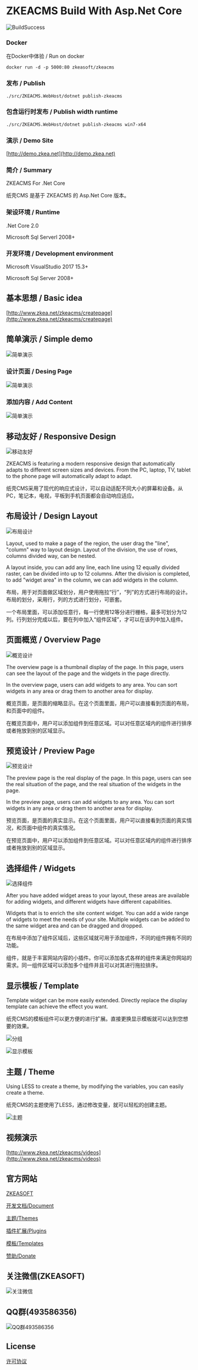﻿# ZKEACMS Build With Asp.Net Core
![BuildSuccess](http://cdn.zkeasoft.com/images/buildsuccess.svg) 
### Docker
在Docker中体验 / Run on docker
```
docker run -d -p 5000:80 zkeasoft/zkeacms
```
### 发布 / Publish
```
./src/ZKEACMS.WebHost/dotnet publish-zkeacms
```
### 包含运行时发布 / Publish width runtime
```
./src/ZKEACMS.WebHost/dotnet publish-zkeacms win7-x64
```
### 演示 / Demo Site
[http://demo.zkea.net](http://demo.zkea.net)

### 简介 / Summary
ZKEACMS For .Net Core

纸壳CMS 是基于 ZKEACMS 的 Asp.Net Core 版本。

### 架设环境 / Runtime

.Net Core 2.0

Microsoft Sql Serverl 2008+

### 开发环境 / Development environment

Microsoft VisualStudio 2017 15.3+

Microsoft Sql Server 2008+

## 基本思想 / Basic idea
[http://www.zkea.net/zkeacms/createpage](http://www.zkea.net/zkeacms/createpage)

## 简单演示 / Simple demo
![简单演示](https://cloud.githubusercontent.com/assets/6006218/23800754/8513aafe-05e8-11e7-8578-dbf93eb94b91.jpg)
### 设计页面 / Desing Page
![简单演示](http://ww4.sinaimg.cn/mw690/005zTNGqgw1f5e6o2kejlg30dw08an3g.gif)
### 添加内容 / Add Content
![简单演示](http://ww3.sinaimg.cn/mw690/005zTNGqgw1f4wcc6gjqqg30dw08g4jr.gif)

## 移动友好 / Responsive Design
![移动友好](http://ww2.sinaimg.cn/large/005zTNGqgw1f7l2aq95fvj30ae0fswf2.jpg)

ZKEACMS is featuring a modern responsive design that automatically adapts to different screen sizes and devices. From the PC, laptop, TV, tablet to the phone page will automatically adapt to adapt.

纸壳CMS采用了现代的响应式设计，可以自动适配不同大小的屏幕和设备。从PC，笔记本，电视，平板到手机页面都会自动响应适应。

## 布局设计 / Design Layout
![布局设计](https://cloud.githubusercontent.com/assets/6006218/23800807/b4298c0a-05e8-11e7-834f-fef335e64a94.jpg)

Layout, used to make a page of the region, the user drag the "line", "column" way to layout design. Layout of the division, the use of rows, columns divided way, can be nested.

A layout inside, you can add any line, each line using 12 equally divided raster, can be divided into up to 12 columns. After the division is completed, to add "widget area" in the column, we can add widgets in the column.

布局，用于对页面做区域划分，用户使用拖拉“行”，“列”的方式进行布局的设计。布局的划分，采用行，列的方式进行划分，可嵌套。

一个布局里面，可以添加任意行，每一行使用12等分进行栅格，最多可划分为12列。行列划分完成以后，要在列中加入“组件区域”，才可以在该列中加入组件。

## 页面概览 / Overview Page
![概览设计](https://cloud.githubusercontent.com/assets/6006218/23800896/0dccf814-05e9-11e7-8fe5-f55f46063f17.jpg)

The overview page is a thumbnail display of the page. In this page, users can see the layout of the page and the widgets in the page directly.

In the overview page, users can add widgets to any area. You can sort widgets in any area or drag them to another area for display.

概览页面，是页面的缩略显示。在这个页面里面，用户可以直接看到页面的布局，和页面中的组件。

在概览页面中，用户可以添加组件到任意区域。可以对任意区域内的组件进行排序或者拖放到别的区域显示。

## 预览设计 / Preview Page
![预览设计](https://cloud.githubusercontent.com/assets/6006218/23800942/33b46774-05e9-11e7-8a10-5da57484b138.jpg)

The preview page is the real display of the page. In this page, users can see the real situation of the page, and the real situation of the widgets in the page.

In the preview page, users can add widgets to any area. You can sort widgets in any area or drag them to another area for display.

预览页面，是页面的真实显示。在这个页面里面，用户可以直接看到页面的真实情况，和页面中组件的真实情况。

在预览页面中，用户可以添加组件到任意区域。可以对任意区域内的组件进行排序或者拖放到别的区域显示。

## 选择组件 / Widgets
![选择组件](https://cloud.githubusercontent.com/assets/6006218/23800984/5c243978-05e9-11e7-8804-6a82e92b519b.png)

After you have added widget areas to your layout, these areas are available for adding widgets, and different widgets have different capabilities.

Widgets that is to enrich the site content widget. You can add a wide range of widgets to meet the needs of your site. Multiple widgets can be added to the same widget area and can be dragged and dropped.

在布局中添加了组件区域后，这些区域就可用于添加组件，不同的组件拥有不同的功能。

组件，就是于丰富网站内容的小插件。你可以添加各式各样的组件来满足你网站的需求。同一组件区域可以添加多个组件并且可以对其进行拖拉排序。
## 显示模板 / Template

Template widget can be more easily extended. Directly replace the display template can achieve the effect you want.

纸壳CMS的模板组件可以更方便的进行扩展。直接更换显示模板就可以达到您想要的效果。

![分组](https://cloud.githubusercontent.com/assets/6006218/23801059/9aae6bdc-05e9-11e7-8540-89c5b58dbc99.jpg)

![显示模板](https://cloud.githubusercontent.com/assets/6006218/23801091/cd3c03d4-05e9-11e7-8196-5ef107fc4442.jpg)

## 主题 / Theme

Using LESS to create a theme, by modifying the variables, you can easily create a theme.

纸壳CMS的主题使用了LESS，通过修改变量，就可以轻松的创建主题。

![主题](https://cloud.githubusercontent.com/assets/6006218/23801129/f5be52ee-05e9-11e7-8a7e-6465a4cb3c9f.jpg)

## 视频演示
[http://www.zkea.net/zkeacms/videos](http://www.zkea.net/zkeacms/videos)

## 官方网站
[ZKEASOFT](http://www.zkea.net/zkeacms/zkeacmscore)

[开发文档/Document](http://www.zkea.net/zkeacms/document)

[主题/Themes](http://www.zkea.net/zkeacms/theme)

[插件扩展/Plugins](http://www.zkea.net/zkeacms/extend)

[模板/Templates](http://www.zkea.net/zkeacms/templates)

[赞助/Donate](http://www.zkea.net/zkeacms/donate)


## 关注微信(ZKEASOFT)
![关注微信](http://www.zkea.net/UpLoad/Images/20160318/263801921375bdf2.jpg)

## QQ群(493586356)
![QQ群493586356](http://ww3.sinaimg.cn/mw690/005zTNGqgw1f7l3g7ybdfj307609uq3m.jpg)

## License
[许可协议](http://www.zkea.net/licenses)

